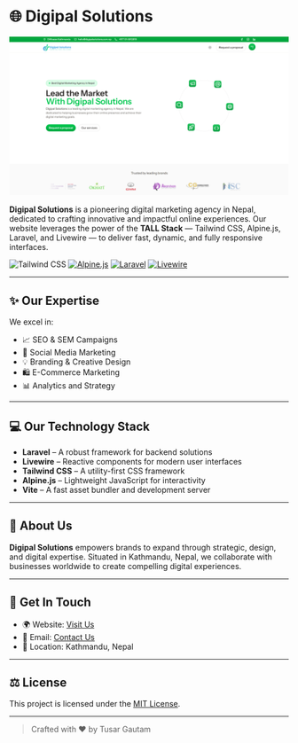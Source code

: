 # 🌐 Digipal Solutions

![Digipal Banner](public/screenshots/banner.png) <!-- Replace with your actual banner image path -->

**Digipal Solutions** is a pioneering digital marketing agency in Nepal, dedicated to crafting innovative and impactful online experiences. Our website leverages the power of the **TALL Stack** — Tailwind CSS, Alpine.js, Laravel, and Livewire — to deliver fast, dynamic, and fully responsive interfaces.

![Tailwind CSS](https://img.shields.io/badge/Tailwind_CSS-38B2AC?style=for-the-badge&logo=tailwind-css&logoColor=white)
[![Alpine.js](https://img.shields.io/badge/Alpine.js-8bc5d0?style=for-the-badge&logo=alpine.js&logoColor=white)](https://alpinejs.dev)
[![Laravel](https://img.shields.io/badge/Laravel-FF2D20?style=for-the-badge&logo=laravel&logoColor=white)](https://laravel.com)
[![Livewire](https://img.shields.io/badge/Livewire-4e56a6?style=for-the-badge&logo=livewire&logoColor=white)](https://laravel-livewire.com)

---

## ✨ Our Expertise

We excel in:

-   📈 SEO & SEM Campaigns
-   📣 Social Media Marketing
-   💡 Branding & Creative Design
-   🛍️ E-Commerce Marketing
-   📊 Analytics and Strategy

---

## 💻 Our Technology Stack

-   **Laravel** – A robust framework for backend solutions
-   **Livewire** – Reactive components for modern user interfaces
-   **Tailwind CSS** – A utility-first CSS framework
-   **Alpine.js** – Lightweight JavaScript for interactivity
-   **Vite** – A fast asset bundler and development server

---

## 🧠 About Us

**Digipal Solutions** empowers brands to expand through strategic, design, and digital expertise. Situated in Kathmandu, Nepal, we collaborate with businesses worldwide to create compelling digital experiences.

---

## 📍 Get In Touch

-   🌍 Website: [Visit Us](https://digipalsolutions.com.np)
-   📧 Email: [Contact Us](mailto:hello@digipalsolutions.com.np)
-   📌 Location: Kathmandu, Nepal

---

## ⚖️ License

This project is licensed under the [MIT License](LICENSE).

---

> Crafted with ❤️ by Tusar Gautam
